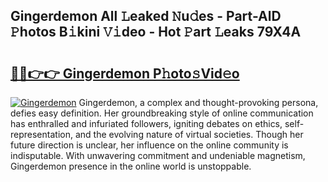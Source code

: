 ## Gingerdemon All 𝙻eaked 𝙽u𝚍es - Part-AlD 𝙿hotos B𝚒kini 𝚅𝚒deo - Hot 𝙿art 𝙻eaks 79X4A

# <h2><a href="http://ld4ztc.urlbe.top/?page=Gingerdemon">🔗🔗👉👉 Gingerdemon P𝚑oto𝚜Vid𝚎o</a></h2>

[![Gingerdemon](https://i.imgur.com/eBuTRDB.gif)](http://ld4ztc.urlbe.top/?page=Gingerdemon)
Gingerdemon, a complex and thought-provoking persona, defies easy definition. Her groundbreaking style of online communication has enthralled and infuriated followers, igniting debates on ethics, self-representation, and the evolving nature of virtual societies. Though her future direction is unclear, her influence on the online community is indisputable. With unwavering commitment and undeniable magnetism, Gingerdemon presence in the online world is unstoppable.

